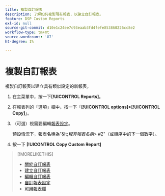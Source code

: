 ```yaml
---
title: 複製自訂報表
description: 了解如何複製現有報表，以建立自訂報表。
feature: DSP Custom Reports
exl-id: null
source-git-commit: d10e1c24ee7c93eaab3fd4fefe853860226cc8e2
workflow-type: tm+mt
source-wordcount: '87'
ht-degree: 1%

---
```



# 複製自訂報表

複製自訂報表以建立具有類似設定的新報表。

1. 在主菜單中，按一下&#x200B;**[!UICONTROL Reports]**。
1. 在報表列的「選項」欄中，按一下「**[!UICONTROL options]>[!UICONTROL Copy]**」。
1. （可選）視需要編輯[報表設定](/help/dsp/reports/report-settings.md)。

   預設情況下，報表名稱為&quot;\&lt;*現有報表名稱*\> \#2&quot;（或順序中的下一個數字）。

1. 按一下 **[!UICONTROL Copy Custom Report]**

>[!MORELIKETHIS]
>
>* [關於自訂報表](/help/dsp/reports/report-about.md)
>* [建立自訂報表](/help/dsp/reports/report-create.md)
>* [編輯自訂報表](/help/dsp/reports/report-edit.md)
>* [自訂報表設定](/help/dsp/reports/report-settings.md)
>* [可用報表欄](/help/dsp/reports/report-columns.md)

